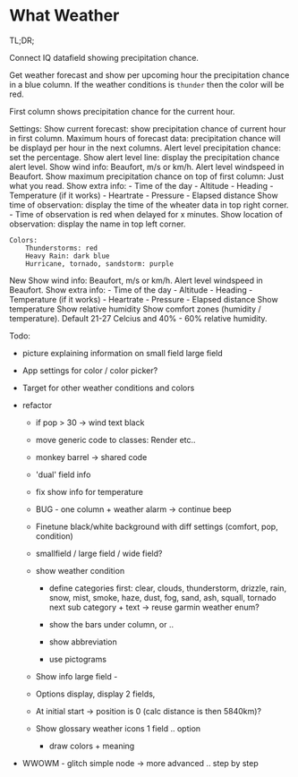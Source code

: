 # What Weather

TL;DR;

Connect IQ datafield showing precipitation chance.

Get weather forecast and show per upcoming hour the precipitation chance in a blue column.
If the weather conditions is `thunder` then the color will be red.

First column shows precipitation chance for the current hour.

Settings:
	Show current forecast: show precipitation chance of current hour in first column.
	Maximum hours of forecast data: precipitation chance will be displayd per hour in the next columns.
	Alert level precipitation chance: set the percentage.
	Show alert level line: display the precipitation chance alert level.
	Show wind info: Beaufort, m/s or km/h.
	Alert level windspeed in Beaufort.
	Show maximum precipitation chance on top of first column: Just what you read.
	Show extra info:
		- Time of the day
		- Altitude
		- Heading
		- Temperature (if it works)
		- Heartrate
		- Pressure
		- Elapsed distance
	Show time of observation: display the time of the wheater data in top right corner.
		- Time of observation is red when delayed for x minutes.
	Show location of observation: display the name in top left corner.

	Colors:
		Thunderstorms: red
		Heavy Rain: dark blue
		Hurricane, tornado, sandstorm: purple 
		    		       
New
	Show wind info: Beaufort, m/s or km/h.
	Alert level windspeed in Beaufort.
	Show extra info:
		- Time of the day
		- Altitude
		- Heading
		- Temperature (if it works)
		- Heartrate
		- Pressure
		- Elapsed distance
	Show temperature
	Show relative humidity
	Show comfort zones (humidity / temperature). Default 21-27 Celcius and 40% - 60% relative humidity.
	
Todo:
 - picture explaining information on
	small field
	large field
	
 - App settings for color / color picker?
 - Target for other weather conditions and colors
 - refactor		
	- if pop > 30 -> wind text black
	- move generic code to classes: Render etc..
	- monkey barrel -> shared code
	- 'dual' field info
	- fix show info for temperature		
	- BUG - one column + weather alarm -> continue beep
	- Finetune black/white background with diff settings (comfort, pop, condition)
	- smallfield / large field / wide field?
	
	- show weather condition 
		- define categories
			first: clear, clouds, thunderstorm, drizzle, rain, snow, mist, smoke, haze, dust, fog, sand, ash, squall, tornado
			next sub category + text
				-> reuse garmin weather enum?

		- show the bars under column, or ..
		- show abbreviation 
		- use pictograms 
		
	- Show info large field - 
	- Options display, display 2 fields, 
	- At initial start -> position is 0 (calc distance is then 5840km)? 
	- Show glossary weather icons 1 field .. option
		- draw colors + meaning
		
- WWOWM - glitch simple node -> more advanced .. step by step